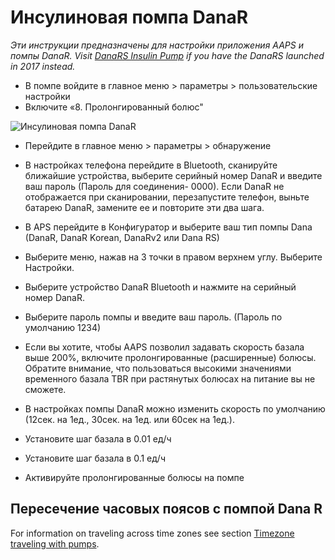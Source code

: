 # Инсулиновая помпа DanaR

*Эти инструкции предназначены для настройки приложения AAPS и помпы DanaR. Visit [DanaRS Insulin Pump](./DanaRS-Insulin-Pump.md) if you have the DanaRS launched in 2017 instead.*

* В помпе войдите в главное меню > параметры > пользовательские настройки
* Включите «8. Пролонгированный болюс"

![Инсулиновая помпа DanaR](../images/danar1.png)

* Перейдите в главное меню > параметры > обнаружение
* В настройках телефона перейдите в Bluetooth, сканируйте ближайшие устройства, выберите серийный номер DanaR и введите ваш пароль (Пароль для соединения- 0000). Если DanaR не отображается при сканировании, перезапустите телефон, выньте батарею DanaR, замените ее и повторите эти два шага.

* В APS перейдите в Конфигуратор и выберите ваш тип помпы Dana (DanaR, DanaR Korean, DanaRv2 или Dana RS)

* Выберите меню, нажав на 3 точки в правом верхнем углу. Выберите Настройки.
* Выберите устройство DanaR Bluetooth и нажмите на серийный номер DanaR.
* Выберите пароль помпы и введите ваш пароль. (Пароль по умолчанию 1234)
* Если вы хотите, чтобы AAPS позволил задавать скорость базала выше 200%, включите пролонгированные (расширенные) болюсы. Обратите внимание, что пользоваться высокими значениями временного базала TBR при растянутых болюсах на питание вы не сможете.
* В настройках помпы DanaR можно изменить скорость по умолчанию (12сек. на 1ед., 30сек. на 1ед. или 60сек на 1ед.).
* Установите шаг базала в 0.01 ед/ч
* Установите шаг базала в 0.1 ед/ч
* Активируйте пролонгированные болюсы на помпе

## Пересечение часовых поясов с помпой Dana R

For information on traveling across time zones see section [Timezone traveling with pumps](../DailyLifeWithAaps/TimezoneTraveling-DaylightSavingTime.md#danarv2-danars).